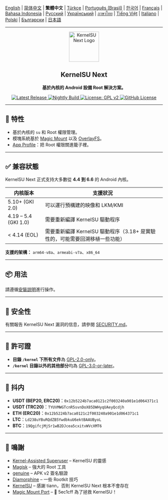 [English](README.md) | [简体中文](README_CN.md) | **繁體中文** | [Türkçe](README_TR.md) | [Português (Brasil)](README_PT-BR.md) | [한국어](README_KO.md) | [Français](README_FR.md) | [Bahasa Indonesia](README_ID.md) | [Русский](README_RU.md) | [Український](README_UA.md) | [ภาษาไทย](README_TH.md) | [Tiếng Việt](README_VI.md) | [Italiano](README_IT.md) | [Polski](README_PL.md) | [Български](README_BG.md) | [日本語](README_JA.md)

---

<div align="center">
  <img src="/assets/kernelsu_next.png" width="96" alt="KernelSU Next Logo">

  <h2>KernelSU Next</h2>
  <p><strong>基於內核的 Android 設備 Root 解決方案。</strong></p>

  <p>
    <a href="https://github.com/KernelSU-Next/KernelSU-Next/releases/latest">
      <img src="https://img.shields.io/github/v/release/KernelSU-Next/KernelSU-Next?label=Release&logo=github" alt="Latest Release">
    </a>
    <a href="https://nightly.link/KernelSU-Next/KernelSU-Next/workflows/build-manager-ci/next/Manager">
      <img src="https://img.shields.io/badge/Nightly%20Release-gray?logo=hackthebox&logoColor=fff" alt="Nightly Build">
    </a>
    <a href="https://www.gnu.org/licenses/old-licenses/gpl-2.0.en.html">
      <img src="https://img.shields.io/badge/License-GPL%20v2-orange.svg?logo=gnu" alt="License: GPL v2">
    </a>
    <a href="/LICENSE">
      <img src="https://img.shields.io/github/license/KernelSU-Next/KernelSU-Next?logo=gnu" alt="GitHub License">
    </a>
  </p>
</div>

---

## 🚀 特性

- 基於內核的 `su` 和 Root 權限管理。
- 模塊系統基於 [Magic Mount](https://topjohnwu.github.io/Magisk/details.html#magic-mount) 以及 [OverlayFS](https://en.wikipedia.org/wiki/OverlayFS)。
- [App Profile](https://kernelsu.org/zh_TW/guide/app-profile.html)：把 Root 權限關進籠子裡。

---

## ✅ 兼容狀態

KernelSU Next 正式支持大多數從 **4.4 到 6.6** 的 Android 內核。

| 内核版本              | 支援狀況                                                               |
|----------------------|------------------------------------------------------------------------|
| 5.10+ (GKI 2.0)      | 可以運行預構建的映像和 LKM/KMI                                           |
| 4.19 – 5.4 (GKI 1.0) | 需要重新編譯 KernelSU 驅動程序                                           |
| < 4.14 (EOL)         | 需要重新編譯 KernelSU 驅動程序（3.18+ 是實驗性的，可能需要回溯移植一些功能） |

**支援的架構：** `arm64-v8a`、`armeabi-v7a`、`x86_64`

---

## 📦 用法

請遵循[安裝説明](https://kernelsu-next.github.io/webpage/pages/installation.html)進行操作。

---

## 🔐 安全性

有關報告 KernelSU Next 漏洞的信息，請參閱 [SECURITY.md](/SECURITY.md)。

---

## 📜 許可證

- **目錄 `/kernel` 下所有文件**為 [GPL-2.0-only](https://www.gnu.org/licenses/old-licenses/gpl-2.0.en.html)。
- **`/kernel` 目錄以外的其他部分**均為 [GPL-3.0-or-later](https://www.gnu.org/licenses/gpl-3.0.html)。

---

## 💸 抖内

- **USDT (BEP20, ERC20)**：`0x12b5224b7aca0121c2f003240a901e1d064371c1`
- **USDT (TRC20)**：`TYUVMWGTcnR5svnDoX85DWHyqUAeyQcdjh`
- **ETH (ERC20)**：`0x12b5224b7aca0121c2f003240a901e1d064371c1`
- **LTC**：`Ld238uYBuRQdZB5YwdbkuU6ektBAAUByoL`
- **BTC**：`19QgifcjMjSr1wB2DJcea5cxitvWVcXMT6`

---

## 🙏 鳴謝

- [Kernel-Assisted Superuser](https://git.zx2c4.com/kernel-assisted-superuser/about/) – KernelSU 的靈感
- [Magisk](https://github.com/topjohnwu/Magisk) – 強大的 Root 工具
- [genuine](https://github.com/brevent/genuine/) – APK v2 簽名驗證
- [Diamorphine](https://github.com/m0nad/Diamorphine) – 一些 Rootkit 技巧
- [KernelSU](https://github.com/tiann/KernelSU) – 感謝 tiann，否則 KernelSU Next 根本不會存在
- [Magic Mount Port](https://github.com/5ec1cff/KernelSU/blob/main/userspace/ksud/src/magic_mount.rs) – 💜 5ec1cff 為了拯救 KernelSU！
